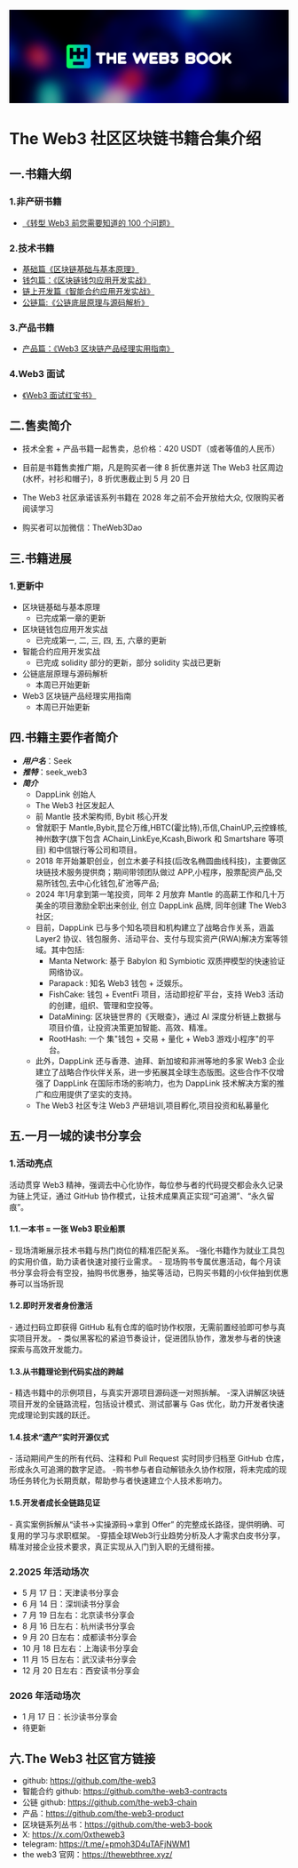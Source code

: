 [![Dapplink](https://github.com/the-web3-book/the-web3-book/blob/main/banner.png)](https://github.com/the-web3)


# The Web3 社区区块链书籍合集介绍

## 一.书籍大纲

### 1.非产研书籍
- [《转型 Web3 前您需要知道的 100 个问题》](https://github.com/the-web3-book/to-web3-100-questions)

### 2.技术书籍
- [基础篇《区块链基础与基本原理》](https://github.com/the-web3-book/the-web3-book/blob/main/outline/blockchainbasic.md)
- [钱包篇：《区块链钱包应用开发实战》](https://github.com/the-web3-book/the-web3-book/blob/main/outline/wallet.md)
- [链上开发篇《智能合约应用开发实战》](https://github.com/the-web3-book/the-web3-book/blob/main/outline/dapp.md)
- [公链篇:《公链底层原理与源码解析》](https://github.com/the-web3-book/the-web3-book/blob/main/outline/chain.md)

### 3.产品书籍
- [产品篇：《Web3 区块链产品经理实用指南》](https://github.com/the-web3-book/the-web3-book/blob/main/outline/product.md)

### 4.Web3 面试
- [《Web3 面试红宝书》](https://github.com/the-web3-book/web3-interview-handbook)


## 二.售卖简介

- 技术全套 + 产品书籍一起售卖，总价格：420 USDT（或者等值的人民币）

- 目前是书籍售卖推广期，凡是购买者一律 8 折优惠并送 The Web3 社区周边(水杯，衬衫和帽子)，8 折优惠截止到 5 月 20 日

- The Web3 社区承诺该系列书籍在 2028 年之前不会开放给大众, 仅限购买者阅读学习

- 购买者可以加微信：TheWeb3Dao


## 三.书籍进展

### 1.更新中

- 区块链基础与基本原理
  - 已完成第一章的更新
- 区块链钱包应用开发实战
  - 已完成第一, 二, 三, 四, 五, 六章的更新
- 智能合约应用开发实战
  - 已完成 solidity 部分的更新，部分 solidity 实战已更新
- 公链底层原理与源码解析
  - 本周已开始更新
- Web3 区块链产品经理实用指南
  - 本周已开始更新


## 四.书籍主要作者简介

- ***用户名***：Seek
- ***推特***：seek_web3
- ***简介***
  - DappLink 创始人
  - The Web3 社区发起人
  - 前 Mantle 技术架构师, Bybit 核心开发
  - 曾就职于 Mantle,Bybit,昆仑万维,HBTC(霍比特),币信,ChainUP,云控蜂核,神州数字(旗下包含 AChain,LinkEye,Kcash,Biwork 和 Smartshare 等项目)
和中信银行等公司和项目。
  - 2018 年开始兼职创业，创立木姜子科技(后改名椭圆曲线科技)，主要做区块链技术服务提供商；期间带领团队做过 APP,小程序，股票配资产品,交易所钱包,去中心化钱包,矿池等产品;
  - 2024 年1月拿到第一笔投资，同年 2 月放弃 Mantle 的高薪工作和几十万美金的项目激励全职出来创业, 创立 DappLink 品牌, 同年创建 The Web3 社区;
  - 目前，DappLink 已与多个知名项目和机构建立了战略合作关系，涵盖Layer2 协议、钱包服务、活动平台、支付与现实资产(RWA)解决方案等领域。其中包括:
    - Manta Network: 基于 Babylon 和 Symbiotic 双质押模型的快速验证网络协议。
    - Parapack : 知名 Web3 钱包 + 泛娱乐。
    - FishCake: 钱包 + EventFi 项目，活动即挖矿平台，支持 Web3 活动的创建，组织、管理和空投等。
    - DataMining: 区块链世界的《天眼查》，通过 AI 深度分析链上数据与项目价值，让投资决策更加智能、高效、精准。
    - RootHash: 一个 集"钱包 + 交易 + 量化 +  Web3 游戏小程序"的平台。
  - 此外，DappLink 还与香港、迪拜、新加坡和非洲等地的多家 Web3 企业建立了战略合作伙伴关系，进一步拓展其全球生态版图。这些合作不仅增强了 DappLink 在国际市场的影响力，也为 DappLink 技术解决方案的推广和应用提供了坚实的支持。
  - The Web3 社区专注 Web3 产研培训,项目孵化,项目投资和私募量化

## 五.一月一城的读书分享会

### 1.活动亮点

活动贯穿 Web3 精神，强调去中心化协作，每位参与者的代码提交都会永久记录为链上凭证，通过 GitHub 协作模式，让技术成果真正实现“可追溯”、“永久留痕”。

#### 1.​1.一本书 = 一张 Web3 职业船票
​- ​现场清晰展示技术书籍与热门岗位的精准匹配关系。
​- ​强化书籍作为就业工具包的实用价值，助力读者快速对接行业需求。
​- 现场购书专属优惠活动，每个月读书分享会将会有空投，抽购书优惠券，抽奖等活动，已购买书籍的小伙伴抽到优惠券可以当场折现


#### 1.​2.即时开发者身份激活
​​- 通过扫码立即获得 GitHub 私有仓库的临时协作权限，无需前置经验即可参与真实项目开发。
​- 类似黑客松的紧迫节奏设计，促进团队协作，激发参与者的快速探索与高效开发能力。

#### 1.​3.从书籍理论到代码实战的跨越
​- ​精选书籍中的示例项目，与真实开源项目源码逐一对照拆解。
​- ​深入讲解区块链项目开发的全链路流程，包括设计模式、测试部署与 Gas 优化，助力开发者快速完成理论到实践的跃迁。

#### 1.​4.技术“遗产”实时开源仪式
​​- 活动期间产生的所有代码、注释和 Pull Request 实时同步归档至 GitHub 仓库，形成永久可追溯的数字足迹。
​- ​购书参与者自动解锁永久协作权限，将未完成的现场任务转化为长期贡献，帮助参与者快速建立个人技术影响力。

#### 1.​5.开发者成长全链路见证
​- 真实案例拆解从“读书→实操源码→拿到 Offer” 的完整成长路径，提供明确、可复用的学习与求职框架。
​- ​穿插全球Web3行业趋势分析及人才需求白皮书分享，精准对接企业技术要求，真正实现从入门到入职的无缝衔接。

### 2.2025 年活动场次

- 5 月 17 日：天津读书分享会
- 6 月 14 日：深圳读书分享会
- 7 月 19 日左右：北京读书分享会 
- 8 月 16 日左右：杭州读书分享会
- 9 月 20 日左右：成都读书分享会
- 10 月 18 日左右：上海读书分享会
- 11 月 15 日左右：武汉读书分享会
- 12 月 20 日左右：西安读书分享会

### 2026 年活动场次

- 1 月 17 日：长沙读书分享会
- 待更新


## 六.The Web3 社区官方链接
- github: https://github.com/the-web3
- 智能合约 github: https://github.com/the-web3-contracts
- 公链 github: https://github.com/the-web3-chain
- 产品：https://github.com/the-web3-product
- 区块链系列丛书：https://github.com/the-web3-book
- X: https://x.com/0xtheweb3
- telegram: https://t.me/+pmoh3D4uTAFjNWM1
- the web3 官网：https://thewebthree.xyz/

